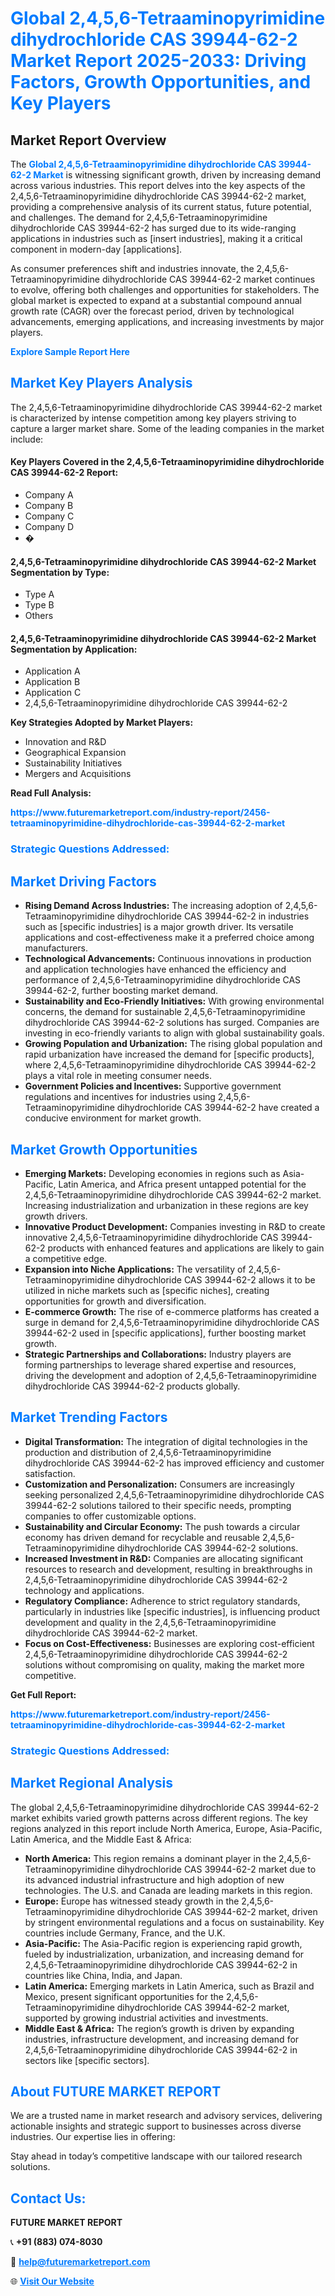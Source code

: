 <h1 style="color: #007BFF;">Global 2,4,5,6-Tetraaminopyrimidine dihydrochloride CAS 39944-62-2 Market Report 2025-2033: Driving Factors, Growth Opportunities, and Key Players</h1>

<section id="overview">
<h2>Market Report Overview</h2>
<p>The <a href="https://www.futuremarketreport.com/industry-report/2456-tetraaminopyrimidine-dihydrochloride-cas-39944-62-2-market" style="color: #007BFF; text-decoration: none;"><strong>Global 2,4,5,6-Tetraaminopyrimidine dihydrochloride CAS 39944-62-2 Market</strong></a> is witnessing significant growth, driven by increasing demand across various industries. This report delves into the key aspects of the 2,4,5,6-Tetraaminopyrimidine dihydrochloride CAS 39944-62-2 market, providing a comprehensive analysis of its current status, future potential, and challenges. The demand for 2,4,5,6-Tetraaminopyrimidine dihydrochloride CAS 39944-62-2 has surged due to its wide-ranging applications in industries such as [insert industries], making it a critical component in modern-day [applications].</p>
<p>As consumer preferences shift and industries innovate, the 2,4,5,6-Tetraaminopyrimidine dihydrochloride CAS 39944-62-2 market continues to evolve, offering both challenges and opportunities for stakeholders. The global market is expected to expand at a substantial compound annual growth rate (CAGR) over the forecast period, driven by technological advancements, emerging applications, and increasing investments by major players.</p>
</section>

<section id="overview">
<p><a href="https://www.futuremarketreport.com/request-sample/reportId=119599" style="color: #007BFF; text-decoration: none;"><strong>Explore Sample Report Here</strong></a></p>
</section>

<section id="key-players">
<h2 style="color: #007BFF;">Market Key Players Analysis</h2>
<p>The 2,4,5,6-Tetraaminopyrimidine dihydrochloride CAS 39944-62-2 market is characterized by intense competition among key players striving to capture a larger market share. Some of the leading companies in the market include:</p>
<h4>Key Players Covered in the 2,4,5,6-Tetraaminopyrimidine dihydrochloride CAS 39944-62-2 Report:</h4>
<ul><li>Company A</li><li>Company B</li><li>Company C</li><li>Company D</li><li>�</li></ul>
<h4>2,4,5,6-Tetraaminopyrimidine dihydrochloride CAS 39944-62-2 Market Segmentation by Type:</h4>
<ul><li>Type A</li><li>Type B</li><li>Others</li></ul>

<h4>2,4,5,6-Tetraaminopyrimidine dihydrochloride CAS 39944-62-2 Market Segmentation by Application:</h4>
<ul><li>Application A</li><li>Application B</li><li>Application C</li><li>2,4,5,6-Tetraaminopyrimidine dihydrochloride CAS 39944-62-2</li></ul>
<p><strong>Key Strategies Adopted by Market Players:</strong></p>
<ul>
<li>Innovation and R&D</li>
<li>Geographical Expansion</li>
<li>Sustainability Initiatives</li>
<li>Mergers and Acquisitions</li>
</ul>
</section>

<section>
<p><strong>Read Full Analysis: </strong></p><a href="https://www.futuremarketreport.com/industry-report/2456-tetraaminopyrimidine-dihydrochloride-cas-39944-62-2-market" style="color: #007BFF; text-decoration: none;"><strong>https://www.futuremarketreport.com/industry-report/2456-tetraaminopyrimidine-dihydrochloride-cas-39944-62-2-market</strong></a>
<h3 style="color: #007BFF;">Strategic Questions Addressed:</h3>
</section>

<section id="driving-factors">
<h2 style="color: #007BFF;">Market Driving Factors</h2>
<ul>
<li><strong>Rising Demand Across Industries:</strong> The increasing adoption of 2,4,5,6-Tetraaminopyrimidine dihydrochloride CAS 39944-62-2 in industries such as [specific industries] is a major growth driver. Its versatile applications and cost-effectiveness make it a preferred choice among manufacturers.</li>
<li><strong>Technological Advancements:</strong> Continuous innovations in production and application technologies have enhanced the efficiency and performance of 2,4,5,6-Tetraaminopyrimidine dihydrochloride CAS 39944-62-2, further boosting market demand.</li>
<li><strong>Sustainability and Eco-Friendly Initiatives:</strong> With growing environmental concerns, the demand for sustainable 2,4,5,6-Tetraaminopyrimidine dihydrochloride CAS 39944-62-2 solutions has surged. Companies are investing in eco-friendly variants to align with global sustainability goals.</li>
<li><strong>Growing Population and Urbanization:</strong> The rising global population and rapid urbanization have increased the demand for [specific products], where 2,4,5,6-Tetraaminopyrimidine dihydrochloride CAS 39944-62-2 plays a vital role in meeting consumer needs.</li>
<li><strong>Government Policies and Incentives:</strong> Supportive government regulations and incentives for industries using 2,4,5,6-Tetraaminopyrimidine dihydrochloride CAS 39944-62-2 have created a conducive environment for market growth.</li>
</ul>
</section>

<section id="growth-opportunities">
<h2 style="color: #007BFF;">Market Growth Opportunities</h2>
<ul>
<li><strong>Emerging Markets:</strong> Developing economies in regions such as Asia-Pacific, Latin America, and Africa present untapped potential for the 2,4,5,6-Tetraaminopyrimidine dihydrochloride CAS 39944-62-2 market. Increasing industrialization and urbanization in these regions are key growth drivers.</li>
<li><strong>Innovative Product Development:</strong> Companies investing in R&D to create innovative 2,4,5,6-Tetraaminopyrimidine dihydrochloride CAS 39944-62-2 products with enhanced features and applications are likely to gain a competitive edge.</li>
<li><strong>Expansion into Niche Applications:</strong> The versatility of 2,4,5,6-Tetraaminopyrimidine dihydrochloride CAS 39944-62-2 allows it to be utilized in niche markets such as [specific niches], creating opportunities for growth and diversification.</li>
<li><strong>E-commerce Growth:</strong> The rise of e-commerce platforms has created a surge in demand for 2,4,5,6-Tetraaminopyrimidine dihydrochloride CAS 39944-62-2 used in [specific applications], further boosting market growth.</li>
<li><strong>Strategic Partnerships and Collaborations:</strong> Industry players are forming partnerships to leverage shared expertise and resources, driving the development and adoption of 2,4,5,6-Tetraaminopyrimidine dihydrochloride CAS 39944-62-2 products globally.</li>
</ul>
</section>

<section id="trending-factors">
<h2 style="color: #007BFF;">Market Trending Factors</h2>
<ul>
<li><strong>Digital Transformation:</strong> The integration of digital technologies in the production and distribution of 2,4,5,6-Tetraaminopyrimidine dihydrochloride CAS 39944-62-2 has improved efficiency and customer satisfaction.</li>
<li><strong>Customization and Personalization:</strong> Consumers are increasingly seeking personalized 2,4,5,6-Tetraaminopyrimidine dihydrochloride CAS 39944-62-2 solutions tailored to their specific needs, prompting companies to offer customizable options.</li>
<li><strong>Sustainability and Circular Economy:</strong> The push towards a circular economy has driven demand for recyclable and reusable 2,4,5,6-Tetraaminopyrimidine dihydrochloride CAS 39944-62-2 solutions.</li>
<li><strong>Increased Investment in R&D:</strong> Companies are allocating significant resources to research and development, resulting in breakthroughs in 2,4,5,6-Tetraaminopyrimidine dihydrochloride CAS 39944-62-2 technology and applications.</li>
<li><strong>Regulatory Compliance:</strong> Adherence to strict regulatory standards, particularly in industries like [specific industries], is influencing product development and quality in the 2,4,5,6-Tetraaminopyrimidine dihydrochloride CAS 39944-62-2 market.</li>
<li><strong>Focus on Cost-Effectiveness:</strong> Businesses are exploring cost-efficient 2,4,5,6-Tetraaminopyrimidine dihydrochloride CAS 39944-62-2 solutions without compromising on quality, making the market more competitive.</li>
</ul>
</section>

<section>
<p><strong>Get Full Report: </strong></p><a href="https://www.futuremarketreport.com/industry-report/2456-tetraaminopyrimidine-dihydrochloride-cas-39944-62-2-market" style="color: #007BFF; text-decoration: none;"><strong>https://www.futuremarketreport.com/industry-report/2456-tetraaminopyrimidine-dihydrochloride-cas-39944-62-2-market</strong></a>
<h3 style="color: #007BFF;">Strategic Questions Addressed:</h3>
</section>


<section id="regional-analysis">
<h2 style="color: #007BFF;">Market Regional Analysis</h2>
<p>The global 2,4,5,6-Tetraaminopyrimidine dihydrochloride CAS 39944-62-2 market exhibits varied growth patterns across different regions. The key regions analyzed in this report include North America, Europe, Asia-Pacific, Latin America, and the Middle East & Africa:</p>
<ul>
<li><strong>North America:</strong> This region remains a dominant player in the 2,4,5,6-Tetraaminopyrimidine dihydrochloride CAS 39944-62-2 market due to its advanced industrial infrastructure and high adoption of new technologies. The U.S. and Canada are leading markets in this region.</li>
<li><strong>Europe:</strong> Europe has witnessed steady growth in the 2,4,5,6-Tetraaminopyrimidine dihydrochloride CAS 39944-62-2 market, driven by stringent environmental regulations and a focus on sustainability. Key countries include Germany, France, and the U.K.</li>
<li><strong>Asia-Pacific:</strong> The Asia-Pacific region is experiencing rapid growth, fueled by industrialization, urbanization, and increasing demand for 2,4,5,6-Tetraaminopyrimidine dihydrochloride CAS 39944-62-2 in countries like China, India, and Japan.</li>
<li><strong>Latin America:</strong> Emerging markets in Latin America, such as Brazil and Mexico, present significant opportunities for the 2,4,5,6-Tetraaminopyrimidine dihydrochloride CAS 39944-62-2 market, supported by growing industrial activities and investments.</li>
<li><strong>Middle East & Africa:</strong> The region’s growth is driven by expanding industries, infrastructure development, and increasing demand for 2,4,5,6-Tetraaminopyrimidine dihydrochloride CAS 39944-62-2 in sectors like [specific sectors].</li>
</ul>
</section>

<footer>
<h2 style="color: #007BFF;">About FUTURE MARKET REPORT</h2>
<p>We are a trusted name in market research and advisory services, delivering actionable insights and strategic support to businesses across diverse industries. Our expertise lies in offering:</p>

<p>Stay ahead in today’s competitive landscape with our tailored research solutions.</p>

<h2 style="color: #007BFF;">Contact Us:</h2>
<p><strong>FUTURE MARKET REPORT</strong></p>
<p>📞 <strong>+91 (883) 074-8030</strong></p>
<p>📧 <strong><a href="mailto:help@futuremarketreport.com" style="color: #007BFF;">help@futuremarketreport.com</a></strong></p>
<p>🌐 <strong><a href="https://www.futuremarketreport.com/" style="color: #007BFF;">Visit Our Website</a></strong></p>
</footer>
